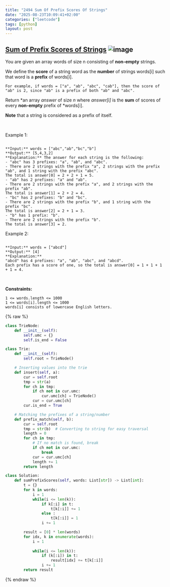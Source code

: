 ```yaml
---
title: "2494 Sum Of Prefix Scores Of Strings"
date: "2025-08-23T10:09:41+02:00"
categories: ["leetcode"]
tags: [python]
layout: post
---
```


## [Sum of Prefix Scores of Strings](https://leetcode.com/problems/sum-of-prefix-scores-of-strings) ![image](https://img.shields.io/badge/Difficulty-Hard-red)

You are given an array words of size n consisting of **non-empty** strings.

We define the **score** of a string word as the **number** of strings words[i] such that word is a **prefix** of words[i].

	For example, if words = ["a", "ab", "abc", "cab"], then the score of "ab" is 2, since "ab" is a prefix of both "ab" and "abc".

Return *an array *answer* of size *n* where *answer[i]* is the **sum** of scores of every **non-empty** prefix of *words[i].

**Note** that a string is considered as a prefix of itself.

 

Example 1:

```

**Input:** words = ["abc","ab","bc","b"]
**Output:** [5,4,3,2]
**Explanation:** The answer for each string is the following:
- "abc" has 3 prefixes: "a", "ab", and "abc".
- There are 2 strings with the prefix "a", 2 strings with the prefix "ab", and 1 string with the prefix "abc".
The total is answer[0] = 2 + 2 + 1 = 5.
- "ab" has 2 prefixes: "a" and "ab".
- There are 2 strings with the prefix "a", and 2 strings with the prefix "ab".
The total is answer[1] = 2 + 2 = 4.
- "bc" has 2 prefixes: "b" and "bc".
- There are 2 strings with the prefix "b", and 1 string with the prefix "bc".
The total is answer[2] = 2 + 1 = 3.
- "b" has 1 prefix: "b".
- There are 2 strings with the prefix "b".
The total is answer[3] = 2.

```

Example 2:

```

**Input:** words = ["abcd"]
**Output:** [4]
**Explanation:**
"abcd" has 4 prefixes: "a", "ab", "abc", and "abcd".
Each prefix has a score of one, so the total is answer[0] = 1 + 1 + 1 + 1 = 4.

```

 

**Constraints:**

	1 <= words.length <= 1000
	1 <= words[i].length <= 1000
	words[i] consists of lowercase English letters.

{% raw %}
```python
class TrieNode:
    def __init__(self):
        self.umc = {}
        self.is_end = False

class Trie:
    def __init__(self):
        self.root = TrieNode()

    # Inserting values into the trie
    def insert(self, a):
        cur = self.root
        tmp = str(a)
        for ch in tmp:
            if ch not in cur.umc:
                cur.umc[ch] = TrieNode()
            cur = cur.umc[ch]
        cur.is_end = True

    # Matching the prefixes of a string/number
    def prefix_match(self, b):
        cur = self.root
        tmp = str(b)  # Converting to string for easy traversal
        length = 0
        for ch in tmp:
            # If no match is found, break
            if ch not in cur.umc:
                break
            cur = cur.umc[ch]
            length += 1
        return length

class Solution:
    def sumPrefixScores(self, words: List[str]) -> List[int]:
        t = {}
        for k in words:
            i = 1
            while(i <= len(k)):
                if k[:i] in t:
                    t[k[:i]] += 1
                else :
                    t[k[:i]] = 1
                i += 1

        result = [0] * len(words)
        for idx, k in enumerate(words):
            i = 1
            
            while(i <= len(k)):
                if (k[:i]) in t:
                    result[idx] += t[k[:i]]
                i += 1
        return result
```
{% endraw %}
